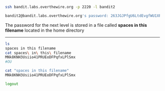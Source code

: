 
```bash
ssh bandit.labs.overthewire.org -p 2220 -l bandit2

bandit2@bandit.labs.overthewire.org's password: 263JGJPfgU6LtdEvgfWU1XP5yac29mFx
```

The password for the next level is stored in a file called **spaces in this filename** located in the home directory

---------------------------------------------

```bash
ls
spaces in this filename
cat spaces\ in\ this\ filename
MNk8KNH3Usiio41PRUEoDFPqfxLPlSmx
#OU

cat "spaces in this filename"
MNk8KNH3Usiio41PRUEoDFPqfxLPlSmx

logout
```
